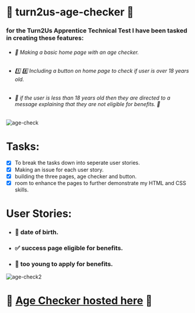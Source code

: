 # :birthday: turn2us-age-checker :date:

### for the Turn2Us Apprentice Technical Test I have been tasked in creating these features:

- ###### :calendar: Making a basic home page with an age checker.

- ###### :one: :eight: Including a button on home page to check if user is over 18 years old. 

- ###### :passport_control: if the user is less than 18 years old then they are directed to a message explaining that they are not eligible for benefits. :underage:

![age-check](https://user-images.githubusercontent.com/45575016/158279057-6005b7fb-7adb-4b5e-a864-f60377b002ca.gif)

# Tasks:

- [x] To break the tasks down into seperate user stories.
- [x] Making an issue for each user story.
- [x] building the three pages, age checker and button.
- [x] room to enhance the pages to further demonstrate my HTML and CSS skills.

# User Stories:

- ### :gift: date of birth.

- ### :white_check_mark: success page eligible for benefits.

- ### :no_entry_sign: too young to apply for benefits.

![age-check2](https://user-images.githubusercontent.com/45575016/158279120-f5c9a428-9614-49c1-be3d-c1bf1d533ca3.gif)

# :birthday: [Age Checker hosted here]( https://pjsalter.github.io/turn2us-age-checker) :gift:

